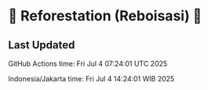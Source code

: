 
# 🌳 Reforestation (Reboisasi) 🌲

## Last Updated

GitHub Actions time: Fri Jul  4 07:24:01 UTC 2025

Indonesia/Jakarta time: Fri Jul  4 14:24:01 WIB 2025
